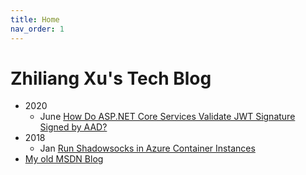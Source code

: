 ```yaml
---
title: Home
nav_order: 1
---
```


# Zhiliang Xu's Tech Blog

* 2020
    * June [How Do ASP.NET Core Services Validate JWT Signature Signed by AAD?](how-do-aspnet-core-services-validate-jwt-signature-signed-by-aad.md)
* 2018
    * Jan [Run Shadowsocks in Azure Container Instances](run-shadowsocks-in-azure-container-instances.md)
* [My old MSDN Blog](https://docs.microsoft.com/en-us/archive/blogs/zhiliang_xus_blog/)